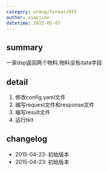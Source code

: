 ```yaml
---
category: wrong/format/033
author: xiaojian
datetime: 2015-05-07
---
```


## summary

一家dsp返回两个物料,物料没有data字段

## detail

1. 修改config.yaml文件
1. 编写request文件和response文件
1. 编写result文件
1. 运行tkit

## changelog

- 2015-04-23: 初始版本
- 2015-04-23: 初始版本